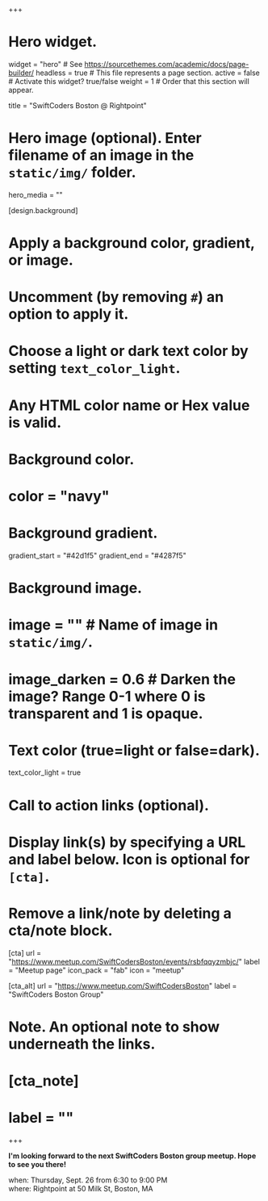 +++
# Hero widget.
widget = "hero"  # See https://sourcethemes.com/academic/docs/page-builder/
headless = true  # This file represents a page section.
active = false  # Activate this widget? true/false
weight = 1  # Order that this section will appear.

title = "SwiftCoders Boston @ Rightpoint"

# Hero image (optional). Enter filename of an image in the `static/img/` folder.
hero_media = ""

[design.background]
  # Apply a background color, gradient, or image.
  #   Uncomment (by removing `#`) an option to apply it.
  #   Choose a light or dark text color by setting `text_color_light`.
  #   Any HTML color name or Hex value is valid.

  # Background color.
  # color = "navy"
  
  # Background gradient.
  gradient_start = "#42d1f5"
  gradient_end = "#4287f5"
  
  # Background image.
  # image = ""  # Name of image in `static/img/`.
  # image_darken = 0.6  # Darken the image? Range 0-1 where 0 is transparent and 1 is opaque.

  # Text color (true=light or false=dark).
  text_color_light = true

# Call to action links (optional).
#   Display link(s) by specifying a URL and label below. Icon is optional for `[cta]`.
#   Remove a link/note by deleting a cta/note block.
[cta]
  url = "https://www.meetup.com/SwiftCodersBoston/events/rsbfqqyzmbjc/"
  label = "Meetup page"
  icon_pack = "fab"
  icon = "meetup"
  
[cta_alt]
  url = "https://www.meetup.com/SwiftCodersBoston"
  label = "SwiftCoders Boston Group"

# Note. An optional note to show underneath the links.
# [cta_note]
#   label = ""
+++

**I'm looking forward to the next SwiftCoders Boston group meetup. Hope to see you there!**

when: Thursday, Sept. 26 from 6:30 to 9:00 PM  
where: Rightpoint at 50 Milk St, Boston, MA
